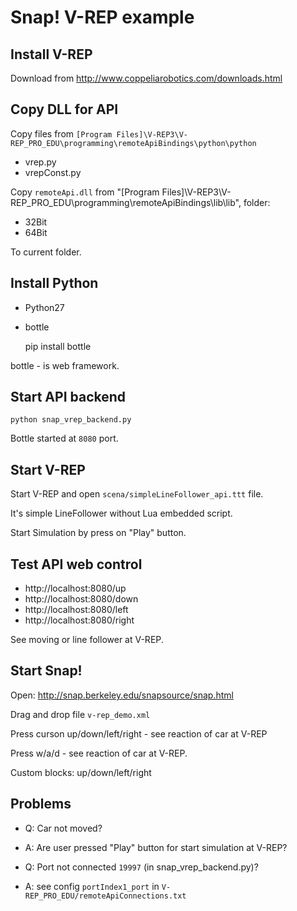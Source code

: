 Snap! V-REP example
===================

Install V-REP
-------------

Download from http://www.coppeliarobotics.com/downloads.html


Copy DLL for API
----------------

Copy files from `[Program Files]\V-REP3\V-REP_PRO_EDU\programming\remoteApiBindings\python\python`


* vrep.py
* vrepConst.py

Copy `remoteApi.dll` from "[Program Files]\V-REP3\V-REP_PRO_EDU\programming\remoteApiBindings\lib\lib\", folder:

* 32Bit
* 64Bit

To current folder.


Install Python
--------------

* Python27
* bottle

    pip install bottle

bottle - is web framework.


Start API backend
-----------------

    python snap_vrep_backend.py 

Bottle started at `8080` port.

Start V-REP
-----------

Start V-REP and open `scena/simpleLineFollower_api.ttt` file.

It's simple LineFollower without Lua embedded script.

Start Simulation by press on "Play" button.

Test API web control
--------------------

* http://localhost:8080/up
* http://localhost:8080/down
* http://localhost:8080/left
* http://localhost:8080/right


See moving or line follower at V-REP.


Start Snap!
-----------

Open: http://snap.berkeley.edu/snapsource/snap.html

Drag and drop file `v-rep_demo.xml`

Press curson up/down/left/right - see reaction of car at V-REP

Press w/a/d - see reaction of car at V-REP.

Custom blocks: up/down/left/right



Problems
--------

* Q: Car not moved? 
* A: Are user pressed "Play" button for start simulation at V-REP?

* Q: Port not connected `19997` (in snap_vrep_backend.py)?
* A: see config `portIndex1_port` in `V-REP_PRO_EDU/remoteApiConnections.txt`